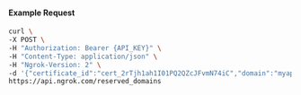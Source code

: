<!-- Code generated for API Clients. DO NOT EDIT. -->

#### Example Request

```bash
curl \
-X POST \
-H "Authorization: Bearer {API_KEY}" \
-H "Content-Type: application/json" \
-H "Ngrok-Version: 2" \
-d '{"certificate_id":"cert_2rTjh1ah1I01PQ2QZcJFvmN74iC","domain":"myapp.mydomain.com","region":"us"}' \
https://api.ngrok.com/reserved_domains
```
